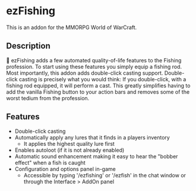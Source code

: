 # ezFishing

This is an addon for the MMORPG World of WarCraft.

## Description

:fishing_pole_and_fish: ezFishing adds a few automated quality-of-life features to the Fishing profession. To start using these features you simply equip a fishing rod. Most importantly, this addon adds double-click casting support. Double-click casting is precisely what you would think: If you double-click, with a fishing rod equipped, it will perform a cast. This greatly simplifies having to add the vanilla Fishing button to your action bars and removes some of the worst tedium from the profession.

## Features

* Double-click casting
* Automatically apply any lures that it finds in a players inventory
  * It applies the highest quality lure first
* Enables autoloot (if it is not already enabled)
* Automatic sound enhancement making it easy to hear the "bobber effect" when a fish is caught
* Configuration and options panel in-game
  * Accessible by typing '/ezfishing' or '/ezfish' in the chat window or through the Interface > AddOn panel
